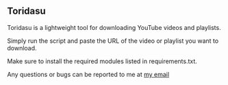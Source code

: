 **Toridasu**
------------------------------------------------------------------

Toridasu is a lightweight tool for downloading YouTube videos and playlists.

Simply run the script and paste the URL of the video or playlist you want to download.

Make sure to install the required modules listed in requirements.txt.

Any questions or bugs can be reported to me at [my email](mailto:Seinuve@gmail.com)